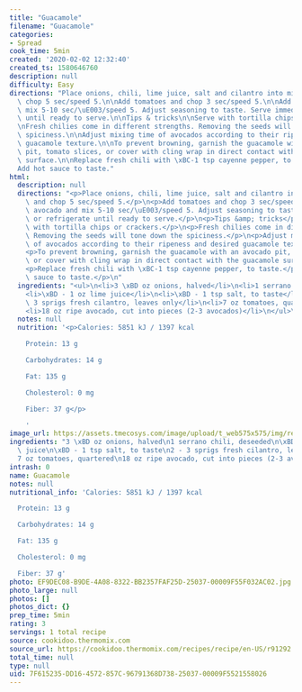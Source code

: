 ```yaml
---
title: "Guacamole"
filename: "Guacamole"
categories:
- Spread
cook_time: 5min
created: '2020-02-02 12:32:40'
created_ts: 1580646760
description: null
difficulty: Easy
directions: "Place onions, chili, lime juice, salt and cilantro into mixing bowl and\
  \ chop 5 sec/speed 5.\n\nAdd tomatoes and chop 3 sec/speed 5.\n\nAdd avocado and\
  \ mix 5-10 sec/\uE003/speed 5. Adjust seasoning to taste. Serve immediately or refrigerate\
  \ until ready to serve.\n\nTips & tricks\n\nServe with tortilla chips or crackers.\n\
  \nFresh chilies come in different strengths. Removing the seeds will tone down the\
  \ spiciness.\n\nAdjust mixing time of avocados according to their ripeness and desired\
  \ guacamole texture.\n\nTo prevent browning, garnish the guacamole with an avocado\
  \ pit, tomato slices, or cover with cling wrap in direct contact with the guacamole\
  \ surface.\n\nReplace fresh chili with \xBC-1 tsp cayenne pepper, to taste.\n\n\
  Add hot sauce to taste."
html:
  description: null
  directions: "<p>Place onions, chili, lime juice, salt and cilantro into mixing bowl\
    \ and chop 5 sec/speed 5.</p>\n<p>Add tomatoes and chop 3 sec/speed 5.</p>\n<p>Add\
    \ avocado and mix 5-10 sec/\uE003/speed 5. Adjust seasoning to taste. Serve immediately\
    \ or refrigerate until ready to serve.</p>\n<p>Tips &amp; tricks</p>\n<p>Serve\
    \ with tortilla chips or crackers.</p>\n<p>Fresh chilies come in different strengths.\
    \ Removing the seeds will tone down the spiciness.</p>\n<p>Adjust mixing time\
    \ of avocados according to their ripeness and desired guacamole texture.</p>\n\
    <p>To prevent browning, garnish the guacamole with an avocado pit, tomato slices,\
    \ or cover with cling wrap in direct contact with the guacamole surface.</p>\n\
    <p>Replace fresh chili with \xBC-1 tsp cayenne pepper, to taste.</p>\n<p>Add hot\
    \ sauce to taste.</p>\n"
  ingredients: "<ul>\n<li>3 \xBD oz onions, halved</li>\n<li>1 serrano chili, deseeded</li>\n\
    <li>\xBD - 1 oz lime juice</li>\n<li>\xBD - 1 tsp salt, to taste</li>\n<li>2 -\
    \ 3 sprigs fresh cilantro, leaves only</li>\n<li>7 oz tomatoes, quartered</li>\n\
    <li>18 oz ripe avocado, cut into pieces (2-3 avocados)</li>\n</ul>\n"
  notes: null
  nutrition: '<p>Calories: 5851 kJ / 1397 kcal

    Protein: 13 g

    Carbohydrates: 14 g

    Fat: 135 g

    Cholesterol: 0 mg

    Fiber: 37 g</p>

    '
image_url: https://assets.tmecosys.com/image/upload/t_web575x575/img/recipe/ras/Assets/5DDE0DA5-4A36-4968-9574-03E3CFEAA54F/Derivates/CE92A32D-F6CF-489C-A413-7DB877C802E7.jpg
ingredients: "3 \xBD oz onions, halved\n1 serrano chili, deseeded\n\xBD - 1 oz lime\
  \ juice\n\xBD - 1 tsp salt, to taste\n2 - 3 sprigs fresh cilantro, leaves only\n\
  7 oz tomatoes, quartered\n18 oz ripe avocado, cut into pieces (2-3 avocados)"
intrash: 0
name: Guacamole
notes: null
nutritional_info: 'Calories: 5851 kJ / 1397 kcal

  Protein: 13 g

  Carbohydrates: 14 g

  Fat: 135 g

  Cholesterol: 0 mg

  Fiber: 37 g'
photo: EF9DEC08-B9DE-4A08-8322-BB2357FAF25D-25037-00009F55F032AC02.jpg
photo_large: null
photos: []
photos_dict: {}
prep_time: 5min
rating: 3
servings: 1 total recipe
source: cookidoo.thermomix.com
source_url: https://cookidoo.thermomix.com/recipes/recipe/en-US/r91292
total_time: null
type: null
uid: 7F615235-DD16-4572-857C-96791368D738-25037-00009F5521558026
---
```

